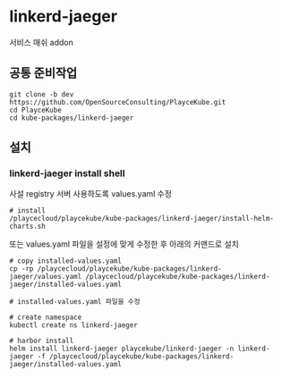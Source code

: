 # linkerd-jaeger

서비스 매쉬 addon

## 공통 준비작업

```ShellSession
git clone -b dev https://github.com/OpenSourceConsulting/PlayceKube.git
cd PlayceKube
cd kube-packages/linkerd-jaeger
```

## 설치

### linkerd-jaeger install shell

사설 registry 서버 사용하도록 values.yaml 수정

```ShellSession
# install
/playcecloud/playcekube/kube-packages/linkerd-jaeger/install-helm-charts.sh
```

또는 values.yaml 파일을 설정에 맞게 수정한 후 아래의 커맨드로 설치

```ShellSession
# copy installed-values.yaml
cp -rp /playcecloud/playcekube/kube-packages/linkerd-jaeger/values.yaml /playcecloud/playcekube/kube-packages/linkerd-jaeger/installed-values.yaml

# installed-values.yaml 파일을 수정

# create namespace
kubectl create ns linkerd-jaeger

# harbor install
helm install linkerd-jaeger playcekube/linkerd-jaeger -n linkerd-jaeger -f /playcecloud/playcekube/kube-packages/linkerd-jaeger/installed-values.yaml
```

